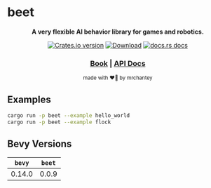 # beet

<div align="center">

  <p>
    <strong>A very flexible AI behavior library for games and robotics.</strong>
  </p>

  <p>
    <a href="https://crates.io/crates/beet"><img src="https://img.shields.io/crates/v/beet.svg?style=flat-square" alt="Crates.io version" /></a>
    <a href="https://crates.io/crates/beet"><img src="https://img.shields.io/crates/d/beet.svg?style=flat-square" alt="Download" /></a>
    <a href="https://docs.rs/beet"><img src="https://img.shields.io/badge/docs-latest-blue.svg?style=flat-square" alt="docs.rs docs" /></a>
  </p>

  <h3>
    <a href="https://mrchantey.github.io/beet">Book</a>
    <span> | </span>
    <a href="https://docs.rs/beet">API Docs</a>
    <!-- <span> | </span>
    <a href="https://mrchantey.github.io/beet/other/contributing.html">Contributing</a> -->
  </h3>

  <sub>made with ❤️‍🔥 by mrchantey</a></sub>
</div>

## Examples

```sh
cargo run -p beet --example hello_world
cargo run -p beet --example flock
```

## Bevy Versions

| `bevy` | `beet` |
| ------ | ------ |
| 0.14.0 | 0.0.9  |
